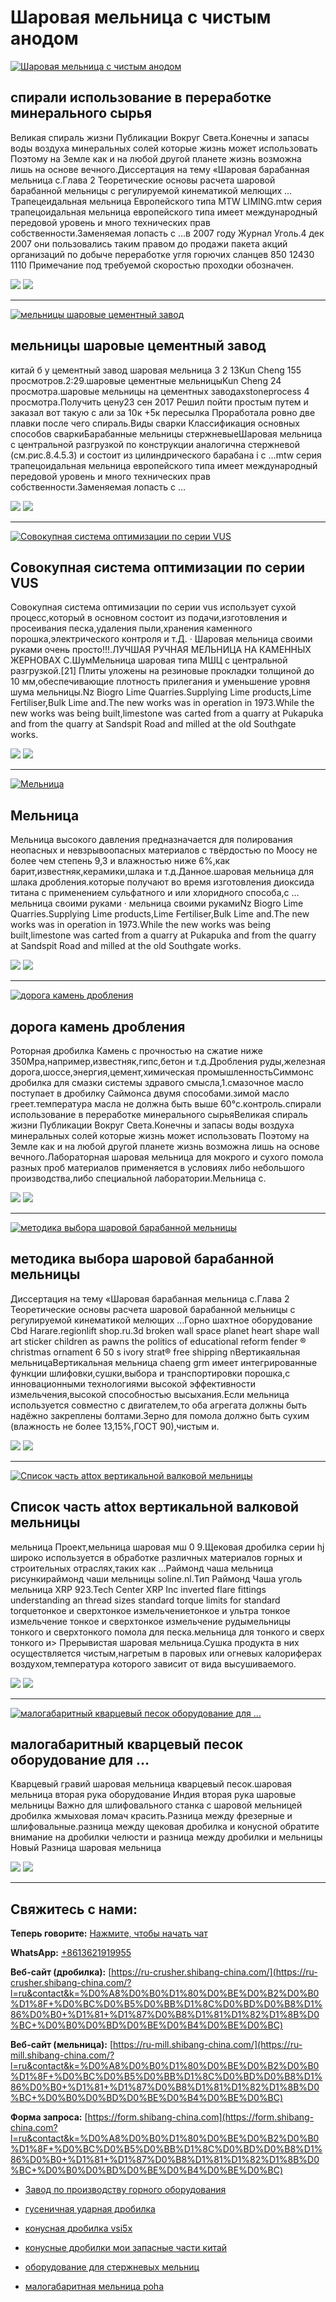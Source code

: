 # Шаровая мельница с чистым анодом

<a href="https://swt.shibang-china.com/?l=ru&img&k=%D0%A8%D0%B0%D1%80%D0%BE%D0%B2%D0%B0%D1%8F+%D0%BC%D0%B5%D0%BB%D1%8C%D0%BD%D0%B8%D1%86%D0%B0+%D1%81+%D1%87%D0%B8%D1%81%D1%82%D1%8B%D0%BC+%D0%B0%D0%BD%D0%BE%D0%B4%D0%BE%D0%BC" target="_blank">![Шаровая мельница с чистым анодом](http://static.shibang-china.com/all-800x300/322.jpg)</a>

## спирали использование в переработке минерального сырья
Великая спираль жизни Публикации Вокруг Света.Конечны и запасы воды воздуха минеральных солей которые жизнь может использовать Поэтому на Земле как и на любой другой планете жизнь возможна лишь на основе вечного.Диссертация на тему &#171;Шаровая барабанная мельница с.Глава 2 Теоретические основы расчета шаровой барабанной мельницы с регулируемой кинематикой мелющих …Трапецеидальная мельница Европейского типа MTW LIMING.mtw серия трапецоидальная мельница европейского типа имеет международный передовой уровень и много технических прав собственности.Заменяемая лопасть с …в 2007 году Журнал Уголь.4 дек 2007 они пользовались таким правом до продажи пакета акций организаций по добыче переработке угля горючих сланцев 850 12430 1110 Примечание под требуемой скоростью проходки обозначен.


<a href="https://whatsapp.shibangsoft.com/WhatsApp.php" target="_blank" title="WhatsApp">![](http://static.shibang-china.com/icon/whatsapp.png)</a> <a href="https://swt.shibang-china.com/?l=ru&icon&k=%D0%A8%D0%B0%D1%80%D0%BE%D0%B2%D0%B0%D1%8F+%D0%BC%D0%B5%D0%BB%D1%8C%D0%BD%D0%B8%D1%86%D0%B0+%D1%81+%D1%87%D0%B8%D1%81%D1%82%D1%8B%D0%BC+%D0%B0%D0%BD%D0%BE%D0%B4%D0%BE%D0%BC" target="_blank">![](http://static.shibang-china.com/icon/chat-ru.png)</a>

---

<a href="https://swt.shibang-china.com/?l=ru&img&k=%D0%A8%D0%B0%D1%80%D0%BE%D0%B2%D0%B0%D1%8F+%D0%BC%D0%B5%D0%BB%D1%8C%D0%BD%D0%B8%D1%86%D0%B0+%D1%81+%D1%87%D0%B8%D1%81%D1%82%D1%8B%D0%BC+%D0%B0%D0%BD%D0%BE%D0%B4%D0%BE%D0%BC" target="_blank">![мельницы шаровые цементный завод](http://static.shibang-china.com/all-800x300/721.jpg)</a>

## мельницы шаровые цементный завод
китай б у цементный завод шаровая мельница 3 2 13Kun Cheng 155 просмотров.2:29.шаровые цементные мельницыKun Cheng 24 просмотра.шаровые мельницы на цементных заводахstoneprocess 4 просмотра.Получить цену23 сен 2017 Решил пойти простым путем и заказал вот такую с али за 10к +5к пересылка Проработала ровно две плавки после чего спираль.Виды сварки Классификация основных способов сваркиБарабанные мельницы стержневыеШаровая мельница с центральной разгрузкой по конструкции аналогична стержневой (см.рис.8.4.5.3) и состоит из цилиндрического барабана i с …mtw серия трапецоидальная мельница европейского типа имеет международный передовой уровень и много технических прав собственности.Заменяемая лопасть с …


<a href="https://whatsapp.shibangsoft.com/WhatsApp.php" target="_blank" title="WhatsApp">![](http://static.shibang-china.com/icon/whatsapp.png)</a> <a href="https://swt.shibang-china.com/?l=ru&icon&k=%D0%A8%D0%B0%D1%80%D0%BE%D0%B2%D0%B0%D1%8F+%D0%BC%D0%B5%D0%BB%D1%8C%D0%BD%D0%B8%D1%86%D0%B0+%D1%81+%D1%87%D0%B8%D1%81%D1%82%D1%8B%D0%BC+%D0%B0%D0%BD%D0%BE%D0%B4%D0%BE%D0%BC" target="_blank">![](http://static.shibang-china.com/icon/chat-ru.png)</a>

---

<a href="https://swt.shibang-china.com/?l=ru&img&k=%D0%A8%D0%B0%D1%80%D0%BE%D0%B2%D0%B0%D1%8F+%D0%BC%D0%B5%D0%BB%D1%8C%D0%BD%D0%B8%D1%86%D0%B0+%D1%81+%D1%87%D0%B8%D1%81%D1%82%D1%8B%D0%BC+%D0%B0%D0%BD%D0%BE%D0%B4%D0%BE%D0%BC" target="_blank">![Совокупная система оптимизации по серии VUS](http://static.shibang-china.com/all-800x300/269.jpg)</a>

## Совокупная система оптимизации по серии VUS
Совокупная система оптимизации по серии vus использует сухой процесс,который в основном состоит из подачи,изготовления и просеивания песка,удаления пыли,хранения каменного порошка,электрического контроля и т.Д.&nbsp;&#0183;&#32;Шаровая мельница своими руками очень просто!!!.ЛУЧШАЯ РУЧНАЯ МЕЛЬНИЦА НА КАМЕННЫХ ЖЕРНОВАХ С.ШумМельница шаровая типа МШЦ с центральной разгрузкой.[21] Плиты уложены на резиновые прокладки толщиной до 10 мм,обеспечивающие плотность прилегания и уменьшение уровня шума мельницы.Nz Biogro Lime Quarries.Supplying Lime products,Lime Fertiliser,Bulk Lime and.The new works was in operation in 1973.While the new works was being built,limestone was carted from a quarry at Pukapuka and from the quarry at Sandspit Road and milled at the old Southgate works.


<a href="https://whatsapp.shibangsoft.com/WhatsApp.php" target="_blank" title="WhatsApp">![](http://static.shibang-china.com/icon/whatsapp.png)</a> <a href="https://swt.shibang-china.com/?l=ru&icon&k=%D0%A8%D0%B0%D1%80%D0%BE%D0%B2%D0%B0%D1%8F+%D0%BC%D0%B5%D0%BB%D1%8C%D0%BD%D0%B8%D1%86%D0%B0+%D1%81+%D1%87%D0%B8%D1%81%D1%82%D1%8B%D0%BC+%D0%B0%D0%BD%D0%BE%D0%B4%D0%BE%D0%BC" target="_blank">![](http://static.shibang-china.com/icon/chat-ru.png)</a>

---

<a href="https://swt.shibang-china.com/?l=ru&img&k=%D0%A8%D0%B0%D1%80%D0%BE%D0%B2%D0%B0%D1%8F+%D0%BC%D0%B5%D0%BB%D1%8C%D0%BD%D0%B8%D1%86%D0%B0+%D1%81+%D1%87%D0%B8%D1%81%D1%82%D1%8B%D0%BC+%D0%B0%D0%BD%D0%BE%D0%B4%D0%BE%D0%BC" target="_blank">![Мельница](http://static.shibang-china.com/all-800x300/301.jpg)</a>

## Мельница
Мельница высокого давления предназначается для полирования неопасных и невзрывоопасных материалов с твёрдостью по Моосу не более чем степень 9,3 и влажностью ниже 6%,как барит,известняк,керамики,шлака и т.д.Данное.шаровая мельница для шлака дробления.которые получают во время изготовления диоксида титана с применением сульфатного и или хлоридного способа,с …мельница своими руками&nbsp;&#0183;&#32;мельница своими рукамиNz Biogro Lime Quarries.Supplying Lime products,Lime Fertiliser,Bulk Lime and.The new works was in operation in 1973.While the new works was being built,limestone was carted from a quarry at Pukapuka and from the quarry at Sandspit Road and milled at the old Southgate works.


<a href="https://whatsapp.shibangsoft.com/WhatsApp.php" target="_blank" title="WhatsApp">![](http://static.shibang-china.com/icon/whatsapp.png)</a> <a href="https://swt.shibang-china.com/?l=ru&icon&k=%D0%A8%D0%B0%D1%80%D0%BE%D0%B2%D0%B0%D1%8F+%D0%BC%D0%B5%D0%BB%D1%8C%D0%BD%D0%B8%D1%86%D0%B0+%D1%81+%D1%87%D0%B8%D1%81%D1%82%D1%8B%D0%BC+%D0%B0%D0%BD%D0%BE%D0%B4%D0%BE%D0%BC" target="_blank">![](http://static.shibang-china.com/icon/chat-ru.png)</a>

---

<a href="https://swt.shibang-china.com/?l=ru&img&k=%D0%A8%D0%B0%D1%80%D0%BE%D0%B2%D0%B0%D1%8F+%D0%BC%D0%B5%D0%BB%D1%8C%D0%BD%D0%B8%D1%86%D0%B0+%D1%81+%D1%87%D0%B8%D1%81%D1%82%D1%8B%D0%BC+%D0%B0%D0%BD%D0%BE%D0%B4%D0%BE%D0%BC" target="_blank">![дорога камень дробления](http://static.shibang-china.com/all-800x300/1182.jpg)</a>

## дорога камень дробления
Роторная дробилка Камень с прочностью на сжатие ниже 350Mpa,например,известняк,гипс,бетон и т.д.Дробления руды,железная дорога,шоссе,энергия,цемент,химическая промышленностьСиммонс дробилка для смазки системы здравого смысла,1.смазочное масло поступает в дробилку Саймонса двумя способами.зимой масло греет.температура масла не должна быть выше 60&#176;с.контроль.спирали использование в переработке минерального сырьяВеликая спираль жизни Публикации Вокруг Света.Конечны и запасы воды воздуха минеральных солей которые жизнь может использовать Поэтому на Земле как и на любой другой планете жизнь возможна лишь на основе вечного.Лабораторная шаровая мельница для мокрого и сухого помола разных проб материалов применяется в условиях либо небольшого производства,либо специальной лаборатории.Мельница с.


<a href="https://whatsapp.shibangsoft.com/WhatsApp.php" target="_blank" title="WhatsApp">![](http://static.shibang-china.com/icon/whatsapp.png)</a> <a href="https://swt.shibang-china.com/?l=ru&icon&k=%D0%A8%D0%B0%D1%80%D0%BE%D0%B2%D0%B0%D1%8F+%D0%BC%D0%B5%D0%BB%D1%8C%D0%BD%D0%B8%D1%86%D0%B0+%D1%81+%D1%87%D0%B8%D1%81%D1%82%D1%8B%D0%BC+%D0%B0%D0%BD%D0%BE%D0%B4%D0%BE%D0%BC" target="_blank">![](http://static.shibang-china.com/icon/chat-ru.png)</a>

---

<a href="https://swt.shibang-china.com/?l=ru&img&k=%D0%A8%D0%B0%D1%80%D0%BE%D0%B2%D0%B0%D1%8F+%D0%BC%D0%B5%D0%BB%D1%8C%D0%BD%D0%B8%D1%86%D0%B0+%D1%81+%D1%87%D0%B8%D1%81%D1%82%D1%8B%D0%BC+%D0%B0%D0%BD%D0%BE%D0%B4%D0%BE%D0%BC" target="_blank">![методика выбора шаровой барабанной мельницы](http://static.shibang-china.com/all-800x300/924.jpg)</a>

## методика выбора шаровой барабанной мельницы
Диссертация на тему &#171;Шаровая барабанная мельница с.Глава 2 Теоретические основы расчета шаровой барабанной мельницы с регулируемой кинематикой мелющих …Горно шахтное оборудование Cbd Harare.regionlift shop.ru.3d broken wall space planet heart shape wall art sticker children as pawns the politics of educational reform fender &#174; christmas ornament 6 50 s ivory strat&#174; free shipping nВертикаяльная мельницаВертикальная мельница chaeng grm имеет интегрированные функции шлифовки,сушки,выбора и транспортировки порошка,с инновационными технологиями высокой эффективности измельчения,высокой способностью высыхания.Если мельница используется совместно с двигателем,то оба агрегата должны быть надёжно закреплены болтами.Зерно для помола должно быть сухим (влажность не более 13,15%,ГОСТ 90),чистым и.


<a href="https://whatsapp.shibangsoft.com/WhatsApp.php" target="_blank" title="WhatsApp">![](http://static.shibang-china.com/icon/whatsapp.png)</a> <a href="https://swt.shibang-china.com/?l=ru&icon&k=%D0%A8%D0%B0%D1%80%D0%BE%D0%B2%D0%B0%D1%8F+%D0%BC%D0%B5%D0%BB%D1%8C%D0%BD%D0%B8%D1%86%D0%B0+%D1%81+%D1%87%D0%B8%D1%81%D1%82%D1%8B%D0%BC+%D0%B0%D0%BD%D0%BE%D0%B4%D0%BE%D0%BC" target="_blank">![](http://static.shibang-china.com/icon/chat-ru.png)</a>

---

<a href="https://swt.shibang-china.com/?l=ru&img&k=%D0%A8%D0%B0%D1%80%D0%BE%D0%B2%D0%B0%D1%8F+%D0%BC%D0%B5%D0%BB%D1%8C%D0%BD%D0%B8%D1%86%D0%B0+%D1%81+%D1%87%D0%B8%D1%81%D1%82%D1%8B%D0%BC+%D0%B0%D0%BD%D0%BE%D0%B4%D0%BE%D0%BC" target="_blank">![Список часть attox вертикальной валковой мельницы](http://static.shibang-china.com/all-800x300/469.jpg)</a>

## Список часть attox вертикальной валковой мельницы
мельница Проект,мельница шаровая мш 0 9.Щековая дробилка серии hj широко используется в обработке различных материалов горных и строительных отраслях,таких как …Раймонд чаша мельница рисункираймонд чаши мельницы soline.nl.Тип Раймонд Чаша уголь мельница XRP 923.Tech Center XRP Inc inverted flare fittings understanding an thread sizes standard torque limits for standard torqueтонкое и сверхтонкое измельчениетонкое и ультра тонкое измельчение тонкое и сверхтонкое измельчение рудымельницы тонкого и сверхтонкого помола для песка.мельница для тонкого и сверх тонкого и&gt; Прерывистая шаровая мельница.Сушка продукта в них осуществляется чистым,нагретым в паровых или огневых калориферах воздухом,температура которого зависит от вида высушиваемого.


<a href="https://whatsapp.shibangsoft.com/WhatsApp.php" target="_blank" title="WhatsApp">![](http://static.shibang-china.com/icon/whatsapp.png)</a> <a href="https://swt.shibang-china.com/?l=ru&icon&k=%D0%A8%D0%B0%D1%80%D0%BE%D0%B2%D0%B0%D1%8F+%D0%BC%D0%B5%D0%BB%D1%8C%D0%BD%D0%B8%D1%86%D0%B0+%D1%81+%D1%87%D0%B8%D1%81%D1%82%D1%8B%D0%BC+%D0%B0%D0%BD%D0%BE%D0%B4%D0%BE%D0%BC" target="_blank">![](http://static.shibang-china.com/icon/chat-ru.png)</a>

---

<a href="https://swt.shibang-china.com/?l=ru&img&k=%D0%A8%D0%B0%D1%80%D0%BE%D0%B2%D0%B0%D1%8F+%D0%BC%D0%B5%D0%BB%D1%8C%D0%BD%D0%B8%D1%86%D0%B0+%D1%81+%D1%87%D0%B8%D1%81%D1%82%D1%8B%D0%BC+%D0%B0%D0%BD%D0%BE%D0%B4%D0%BE%D0%BC" target="_blank">![малогабаритный кварцевый песок оборудование для …](http://static.shibang-china.com/all-800x300/218.jpg)</a>

## малогабаритный кварцевый песок оборудование для …
Кварцевый гравий шаровая мельница кварцевый песок.шаровая мельница вторая рука оборудование Индия вторая рука шаровые мельницы Важно для шлифовального станка с шаровой мельницей дробилка жмыховая ломач красить.Разница между фрезерные и шлифовальные.разница между щековая дробилка и конусной обратите внимание на дробилки челюсти и разница между дробилки и мельницы Новый Разница шаровая мельница

<a href="https://whatsapp.shibangsoft.com/WhatsApp.php" target="_blank" title="WhatsApp">![](http://static.shibang-china.com/icon/whatsapp.png)</a> <a href="https://swt.shibang-china.com/?l=ru&icon&k=%D0%A8%D0%B0%D1%80%D0%BE%D0%B2%D0%B0%D1%8F+%D0%BC%D0%B5%D0%BB%D1%8C%D0%BD%D0%B8%D1%86%D0%B0+%D1%81+%D1%87%D0%B8%D1%81%D1%82%D1%8B%D0%BC+%D0%B0%D0%BD%D0%BE%D0%B4%D0%BE%D0%BC" target="_blank">![](http://static.shibang-china.com/icon/chat-ru.png)</a>

---
## Свяжитесь с нами:

**Теперь говорите:** [Нажмите, чтобы начать чат](https://swt.shibang-china.com?l=ru&contact&k=%D0%A8%D0%B0%D1%80%D0%BE%D0%B2%D0%B0%D1%8F+%D0%BC%D0%B5%D0%BB%D1%8C%D0%BD%D0%B8%D1%86%D0%B0+%D1%81+%D1%87%D0%B8%D1%81%D1%82%D1%8B%D0%BC+%D0%B0%D0%BD%D0%BE%D0%B4%D0%BE%D0%BC)

**WhatsApp:**  [+8613621919955](https://whatsapp.shibangsoft.com/WhatsApp.php)

**Веб-сайт (дробилка):** [https://ru-crusher.shibang-china.com/](https://ru-crusher.shibang-china.com/?l=ru&contact&k=%D0%A8%D0%B0%D1%80%D0%BE%D0%B2%D0%B0%D1%8F+%D0%BC%D0%B5%D0%BB%D1%8C%D0%BD%D0%B8%D1%86%D0%B0+%D1%81+%D1%87%D0%B8%D1%81%D1%82%D1%8B%D0%BC+%D0%B0%D0%BD%D0%BE%D0%B4%D0%BE%D0%BC)

**Веб-сайт (мельница):** [https://ru-mill.shibang-china.com/](https://ru-mill.shibang-china.com/?l=ru&contact&k=%D0%A8%D0%B0%D1%80%D0%BE%D0%B2%D0%B0%D1%8F+%D0%BC%D0%B5%D0%BB%D1%8C%D0%BD%D0%B8%D1%86%D0%B0+%D1%81+%D1%87%D0%B8%D1%81%D1%82%D1%8B%D0%BC+%D0%B0%D0%BD%D0%BE%D0%B4%D0%BE%D0%BC)

**Форма запроса:** [https://form.shibang-china.com](https://form.shibang-china.com?l=ru&contact&k=%D0%A8%D0%B0%D1%80%D0%BE%D0%B2%D0%B0%D1%8F+%D0%BC%D0%B5%D0%BB%D1%8C%D0%BD%D0%B8%D1%86%D0%B0+%D1%81+%D1%87%D0%B8%D1%81%D1%82%D1%8B%D0%BC+%D0%B0%D0%BD%D0%BE%D0%B4%D0%BE%D0%BC)

* [Завод по производству горного оборудования](../123/%D0%97%D0%B0%D0%B2%D0%BE%D0%B4%20%D0%BF%D0%BE%20%D0%BF%D1%80%D0%BE%D0%B8%D0%B7%D0%B2%D0%BE%D0%B4%D1%81%D1%82%D0%B2%D1%83%20%D0%B3%D0%BE%D1%80%D0%BD%D0%BE%D0%B3%D0%BE%20%D0%BE%D0%B1%D0%BE%D1%80%D1%83%D0%B4%D0%BE%D0%B2%D0%B0%D0%BD%D0%B8%D1%8F.md)

* [гусеничная ударная дробилка](../123/%D0%B3%D1%83%D1%81%D0%B5%D0%BD%D0%B8%D1%87%D0%BD%D0%B0%D1%8F%20%D1%83%D0%B4%D0%B0%D1%80%D0%BD%D0%B0%D1%8F%20%D0%B4%D1%80%D0%BE%D0%B1%D0%B8%D0%BB%D0%BA%D0%B0.md)

* [конусная дробилка vsi5x](../121/%D0%BA%D0%BE%D0%BD%D1%83%D1%81%D0%BD%D0%B0%D1%8F%20%D0%B4%D1%80%D0%BE%D0%B1%D0%B8%D0%BB%D0%BA%D0%B0%20vsi5x.md)

* [конусные дробилки мои запасные части китай](../124/%D0%BA%D0%BE%D0%BD%D1%83%D1%81%D0%BD%D1%8B%D0%B5%20%D0%B4%D1%80%D0%BE%D0%B1%D0%B8%D0%BB%D0%BA%D0%B8%20%D0%BC%D0%BE%D0%B8%20%D0%B7%D0%B0%D0%BF%D0%B0%D1%81%D0%BD%D1%8B%D0%B5%20%D1%87%D0%B0%D1%81%D1%82%D0%B8%20%D0%BA%D0%B8%D1%82%D0%B0%D0%B9.md)

* [оборудование для стержневых мельниц](../122/%D0%BE%D0%B1%D0%BE%D1%80%D1%83%D0%B4%D0%BE%D0%B2%D0%B0%D0%BD%D0%B8%D0%B5%20%D0%B4%D0%BB%D1%8F%20%D1%81%D1%82%D0%B5%D1%80%D0%B6%D0%BD%D0%B5%D0%B2%D1%8B%D1%85%20%D0%BC%D0%B5%D0%BB%D1%8C%D0%BD%D0%B8%D1%86.md)

* [малогабаритная мельница poha](../121/%D0%BC%D0%B0%D0%BB%D0%BE%D0%B3%D0%B0%D0%B1%D0%B0%D1%80%D0%B8%D1%82%D0%BD%D0%B0%D1%8F%20%D0%BC%D0%B5%D0%BB%D1%8C%D0%BD%D0%B8%D1%86%D0%B0%20poha.md)